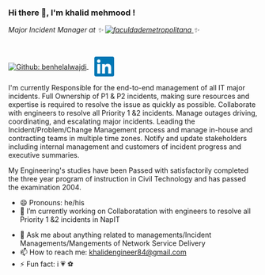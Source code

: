 ### Hi there 👋, I'm khalid mehmood ! 
<p>
  <em>
      Major Incident Manager at ✨
    <a href="https://www.napit.com.br">
      <img align="top" src="https://www.napit.com.br/wp-content/uploads/2018/07/Nap_380x104.png" alt="faculdademetropolitana"          height=25 />
    </a>✨
  </em>
</p>
</br>
<p align="left">
  <a href="https://github.com/khalidengineer84" target="blank"> 
     <img align="center" src="https://github.githubassets.com/images/modules/logos_page/Octocat.png" alt="Github: benhelalwajdi" height="40" width="40" />
  </a> &nbsp;&nbsp;
  <a href="https://www.linkedin.com/in/khalidmehmoodengineer/" target="blank"><img align="center" src="https://raw.githubusercontent.com/betoma/betoma/master/assets/linkedin.svg" alt="LinkedIn: Ben helal wajdi" height="40" width="40" /></a> &nbsp;&nbsp;


I'm currently Responsible for the end-to-end management of all IT major incidents.
Full Ownership of P1 & P2 incidents, making sure resources and expertise is required to resolve the issue as quickly as possible.
Collaborate with engineers to resolve all Priority 1 &2 incidents.
Manage outages driving, coordinating, and escalating major incidents.
Leading the Incident/Problem/Change Management process and manage in-house and contracting teams in multiple time zones.
Notify and update stakeholders including internal management and customers of incident progress and executive summaries.
  
My Engineering's studies have been Passed with satisfactorily completed the three year program of instruction in Civil Technology and has passed the examination 2004. 

- 😄 Pronouns: he/his <br>
- 🔭 I’m currently working on Collaboratation with engineers to resolve all Priority 1 &2 incidents in NapIT <br>
<!-- 👯 I’m looking to collaborate on ...-->
- 💬 Ask me about anything related to managements/Incident Managements/Mangements of Network Service Delivery<br>
- 📫 How to reach me: khalidengineer84@gmail.com <br>
- ⚡ Fun fact: i :heartpulse: :soccer:  <br>

